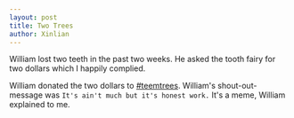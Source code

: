 ```yaml
---
layout: post
title: Two Trees
author: Xinlian
---
```


William lost two teeth in the past two weeks.  He asked the tooth fairy for two dollars which I happily complied.

William donated the two dollars to [#teemtrees](https://teamtrees.org/).  William's shout-out-message was 
```It's ain't much but it's honest work.```
It's a meme, William explained to me.
